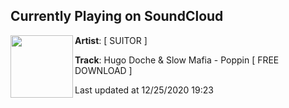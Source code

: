 ## Currently Playing on SoundCloud

[<img align="left" width="100" src="https://i1.sndcdn.com/artworks-fq6aGdQOHRAlJg9n-4EvGaQ-t50x50.jpg">](https://soundcloud.com/rusuitor/hugo-doche-slow-mafia-poppin)

**Artist**: [ SUITOR ] 

**Track**: Hugo Doche & Slow Mafia - Poppin [ FREE DOWNLOAD ]

Last updated at 12/25/2020 19:23

